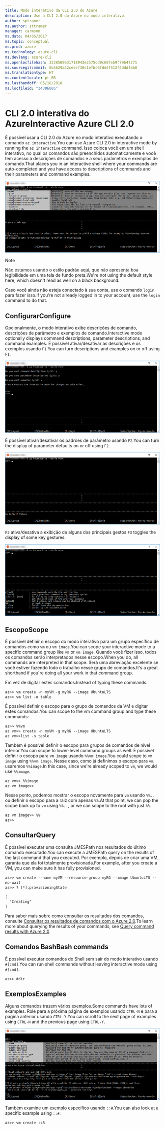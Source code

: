 ```yaml
---
title: Modo interativo da CLI 2.0 do Azure
description: Use a CLI 2.0 do Azure no modo interativo.
author: sptramer
ms.author: sttramer
manager: carmonm
ms.date: 04/06/2017
ms.topic: conceptual
ms.prod: azure
ms.technology: azure-cli
ms.devlang: azure-cli
ms.openlocfilehash: 3538569631718943e2575cd9c607eb9f79b47271
ms.sourcegitcommit: 8b4629a42ceecf30c1efbc6fdddf512f4dddfab0
ms.translationtype: HT
ms.contentlocale: pt-BR
ms.lasthandoff: 05/18/2018
ms.locfileid: "34306005"
---
```

# <a name="interactive-azure-cli-20"></a><span data-ttu-id="becfd-103">CLI 2.0 interativa do Azure</span><span class="sxs-lookup"><span data-stu-id="becfd-103">Interactive Azure CLI 2.0</span></span>

<span data-ttu-id="becfd-104">É possível usar a CLI 2.0 do Azure no modo interativo executando o comando `az interactive`.</span><span class="sxs-lookup"><span data-stu-id="becfd-104">You can use Azure CLI 2.0 in interactive mode by running the `az interactive` command.</span></span>
<span data-ttu-id="becfd-105">Isso coloca você em um shell interativo, no qual os comandos são preenchidos automaticamente e você tem acesso a descrições de comandos e a seus parâmetros e exemplos de comando.</span><span class="sxs-lookup"><span data-stu-id="becfd-105">That places you in an interactive shell where your commands are auto-completed and you have access to descriptions of commands and their parameters and command examples.</span></span>

![modo interativo](./media/interactive-azure-cli/webapp-create.png)

> [!NOTE]
> <span data-ttu-id="becfd-107">Não estamos usando o estilo padrão aqui, que não apresenta boa legibilidade em uma tela de fundo preta.</span><span class="sxs-lookup"><span data-stu-id="becfd-107">We're not using the default style here, which doesn't read as well on a black background.</span></span>

<span data-ttu-id="becfd-108">Caso você ainda não esteja conectado à sua conta, use o comando `login` para fazer isso.</span><span class="sxs-lookup"><span data-stu-id="becfd-108">If you're not already logged in to your account, use the `login` command to do that.</span></span>

## <a name="configure"></a><span data-ttu-id="becfd-109">Configurar</span><span class="sxs-lookup"><span data-stu-id="becfd-109">Configure</span></span>

<span data-ttu-id="becfd-110">Opcionalmente, o modo interativo exibe descrições de comando, descrições de parâmetro e exemplos de comando.</span><span class="sxs-lookup"><span data-stu-id="becfd-110">Interactive mode optionally displays command descriptions, parameter descriptions, and command examples.</span></span>
<span data-ttu-id="becfd-111">É possível ativar/desativar as descrições e os exemplos usando `F1`.</span><span class="sxs-lookup"><span data-stu-id="becfd-111">You can turn descriptions and examples on or off using `F1`.</span></span>

![descrições e exemplos](./media/interactive-azure-cli/descriptions-and-examples.png)

<span data-ttu-id="becfd-113">É possível ativar/desativar os padrões de parâmetro usando `F2`.</span><span class="sxs-lookup"><span data-stu-id="becfd-113">You can turn the display of parameter defaults on or off using `F2`.</span></span>

![padrões](./media/interactive-azure-cli/defaults.png)

<span data-ttu-id="becfd-115">`F3` ativa/desativa a exibição de alguns dos principais gestos.</span><span class="sxs-lookup"><span data-stu-id="becfd-115">`F3` toggles the display of some key gestures.</span></span>

![gestos](./media/interactive-azure-cli/gestures.png)

## <a name="scope"></a><span data-ttu-id="becfd-117">Escopo</span><span class="sxs-lookup"><span data-stu-id="becfd-117">Scope</span></span>

<span data-ttu-id="becfd-118">É possível definir o escopo do modo interativo para um grupo específico de comandos como `vm` ou `vm image`.</span><span class="sxs-lookup"><span data-stu-id="becfd-118">You can scope your interactive mode to a specific command group like `vm` or `vm image`.</span></span>
<span data-ttu-id="becfd-119">Quando você fizer isso, todos os comandos serão interpretados nesse escopo.</span><span class="sxs-lookup"><span data-stu-id="becfd-119">When you do, all commands are interpreted in that scope.</span></span>
<span data-ttu-id="becfd-120">Será uma abreviação excelente se você estiver fazendo todo o trabalho nesse grupo de comandos.</span><span class="sxs-lookup"><span data-stu-id="becfd-120">It's a great shorthand if you're doing all your work in that command group.</span></span>

<span data-ttu-id="becfd-121">Em vez de digitar estes comandos:</span><span class="sxs-lookup"><span data-stu-id="becfd-121">Instead of typing these commands:</span></span>

```azurecli
az>> vm create -n myVM -g myRG --image UbuntuLTS
az>> vm list -o table
```

<span data-ttu-id="becfd-122">É possível definir o escopo para o grupo de comandos da VM e digitar estes comandos:</span><span class="sxs-lookup"><span data-stu-id="becfd-122">You can scope to the vm command group and type these commands:</span></span>

```azurecli
az>> %%vm
az vm>> create -n myVM -g myRG --image UbuntuLTS
az vm>>list -o table
```

<span data-ttu-id="becfd-123">Também é possível definir o escopo para grupos de comandos de nível inferior.</span><span class="sxs-lookup"><span data-stu-id="becfd-123">You can scope to lower-level command groups as well.</span></span>
<span data-ttu-id="becfd-124">É possível definir o escopo para `vm image` usando `%%vm image`.</span><span class="sxs-lookup"><span data-stu-id="becfd-124">You could scope to `vm image` using `%%vm image`.</span></span>
<span data-ttu-id="becfd-125">Nesse caso, como já definimos o escopo para `vm`, usaremos `%%image`.</span><span class="sxs-lookup"><span data-stu-id="becfd-125">In this case, since we're already scoped to `vm`, we would use `%%image`.</span></span>

```azurecli
az vm>> %%image
az vm image>>
```

<span data-ttu-id="becfd-126">Nesse ponto, podemos mostrar o escopo novamente para `vm` usando `%%..` ou definir o escopo para a raiz com apenas `%%`.</span><span class="sxs-lookup"><span data-stu-id="becfd-126">At that point, we can pop the scope back up to `vm` using `%%..`, or we can scope to the root with just `%%`.</span></span>

```azurecli
az vm image>> %%
az>>
```

## <a name="query"></a><span data-ttu-id="becfd-127">Consultar</span><span class="sxs-lookup"><span data-stu-id="becfd-127">Query</span></span>

<span data-ttu-id="becfd-128">É possível executar uma consulta JMESPath nos resultados do último comando executado.</span><span class="sxs-lookup"><span data-stu-id="becfd-128">You can execute a JMESPath query on the results of the last command that you executed.</span></span>
<span data-ttu-id="becfd-129">Por exemplo, depois de criar uma VM, garanta que ela foi totalmente provisionada.</span><span class="sxs-lookup"><span data-stu-id="becfd-129">For example, after you create a VM, you can make sure it has fully provisioned.</span></span>

```azurecli
az>> vm create --name myVM --resource-group myRG --image UbuntuLTS --no-wait
az>> ? [*].provisioningState
```

```output
[
  "Creating"
]
```

<span data-ttu-id="becfd-130">Para saber mais sobre como consultar os resultados dos comandos, consulte [Consultar os resultados de comandos com o Azure 2.0](query-azure-cli.md).</span><span class="sxs-lookup"><span data-stu-id="becfd-130">To learn more about querying the results of your commands, see [Query command results with Azure 2.0](query-azure-cli.md).</span></span>

## <a name="bash-commands"></a><span data-ttu-id="becfd-131">Comandos Bash</span><span class="sxs-lookup"><span data-stu-id="becfd-131">Bash commands</span></span>

<span data-ttu-id="becfd-132">É possível executar comandos do Shell sem sair do modo interativo usando `#[cmd]`.</span><span class="sxs-lookup"><span data-stu-id="becfd-132">You can run shell commands without leaving interactive mode using `#[cmd]`.</span></span>

```azurecli
az>> #dir
```

## <a name="examples"></a><span data-ttu-id="becfd-133">Exemplos</span><span class="sxs-lookup"><span data-stu-id="becfd-133">Examples</span></span>

<span data-ttu-id="becfd-134">Alguns comandos trazem vários exemplos.</span><span class="sxs-lookup"><span data-stu-id="becfd-134">Some commands have lots of examples.</span></span>
<span data-ttu-id="becfd-135">Role para a próxima página de exemplos usando `CTRL-N` e para a página anterior usando `CTRL-Y`.</span><span class="sxs-lookup"><span data-stu-id="becfd-135">You can scroll to the next page of examples using `CTRL-N` and the previous page using `CTRL-Y`.</span></span>

![exemplos](./media/interactive-azure-cli/examples.png)

<span data-ttu-id="becfd-137">Também examine um exemplo específico usando `::#`.</span><span class="sxs-lookup"><span data-stu-id="becfd-137">You can also look at a specific example using `::#`.</span></span>

```azurecli
az>> vm create ::8
```
